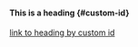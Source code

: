 #### This is a heading {#custom-id}













































































[link to heading by custom id](#custom-id)